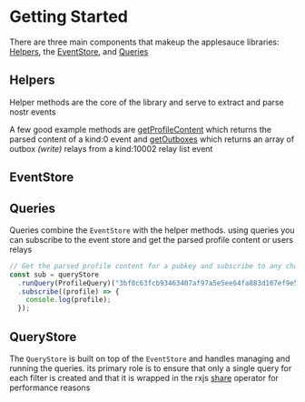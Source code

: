 # Getting Started

There are three main components that makeup the applesauce libraries: [Helpers](https://hzrd149.github.io/applesauce/typedoc/modules/applesauce_core.Helpers.html), the [EventStore](https://hzrd149.github.io/applesauce/typedoc/classes/applesauce_core.EventStore.html), and [Queries](https://hzrd149.github.io/applesauce/typedoc/modules/applesauce_core.Queries.html)

## Helpers

Helper methods are the core of the library and serve to extract and parse nostr events

A few good example methods are [getProfileContent](https://hzrd149.github.io/applesauce/typedoc/functions/applesauce_core.Helpers.getProfileContent.html) which returns the parsed content of a kind:0 event and [getOutboxes](https://hzrd149.github.io/applesauce/typedoc/functions/applesauce_core.Helpers.getOutboxes.html) which returns an array of outbox _(write)_ relays from a kind:10002 relay list event

## EventStore

## Queries

Queries combine the `EventStore` with the helper methods. using queries you can subscribe to the event store and get the parsed profile content or users relays

```ts
// Get the parsed profile content for a pubkey and subscribe to any changes
const sub = queryStore
  .runQuery(ProfileQuery)("3bf0c63fcb93463407af97a5e5ee64fa883d107ef9e558472c4eb9aaaefa459d")
  .subscribe((profile) => {
    console.log(profile);
  });
```

## QueryStore

The `QueryStore` is built on top of the `EventStore` and handles managing and running the queries. its primary role is to ensure that only a single query for each filter is created and that it is wrapped in the rxjs [share](https://rxjs.dev/api/index/function/share) operator for performance reasons
